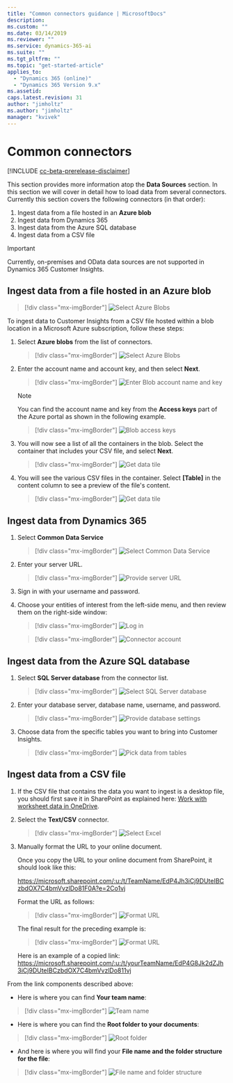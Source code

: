 ```yaml
---
title: "Common connectors guidance | MicrosoftDocs"
description: 
ms.custom: ""
ms.date: 03/14/2019
ms.reviewer: ""
ms.service: dynamics-365-ai
ms.suite: ""
ms.tgt_pltfrm: ""
ms.topic: "get-started-article"
applies_to: 
  - "Dynamics 365 (online)"
  - "Dynamics 365 Version 9.x"
ms.assetid: 
caps.latest.revision: 31
author: "jimholtz"
ms.author: "jimholtz"
manager: "kvivek"
---
```

# Common connectors

[!INCLUDE [cc-beta-prerelease-disclaimer](../includes/cc-beta-prerelease-disclaimer.md)]

This section provides more information atop the **Data Sources** section. 
In this section we will cover in detail how to load data from several connectors. Currently this
section covers the following connectors (in that order):
1. Ingest data from a file hosted in an **Azure blob**
2. Ingest data from Dynamics 365
3. Ingest data from the Azure SQL database
4. Ingest data from a CSV file 

> [!IMPORTANT]
> Currently, on-premises and OData data sources are not supported in Dynamics 365 Customer Insights. 

## Ingest data from a file hosted in an Azure blob

> [!div class="mx-imgBorder"] 
> ![](media/connector-azure-storage.png "Select Azure Blobs")

To ingest data to Customer Insights from a CSV file hosted within a blob location in a Microsoft Azure subscription, follow these steps:

1. Select **Azure blobs** from the list of connectors.

   > [!div class="mx-imgBorder"] 
   > ![](media/connector-azure-blobs.png "Select Azure Blobs")

2. Enter the account name and account key, and then select **Next**.

   > [!div class="mx-imgBorder"] 
   > ![](media/connector-azure-blobs-account-name-key.png "Enter Blob account name and key")

   >[!NOTE]
   >You can find the account name and key from the **Access keys** part of the Azure portal as shown in the following example. 

    > [!div class="mx-imgBorder"] 
    > ![](media/connector-azure-blobs-access-keys.png "Blob access keys")

3. You will now see a list of all the containers in the blob. Select the container that includes your CSV file, and select **Next**.

   > [!div class="mx-imgBorder"] 
   > ![](media/connector-azure-blobs-container.png "Get data tile")

4.	You will see the various CSV files in the container. Select **[Table]** in the content column to see a preview of the file's content.

    > [!div class="mx-imgBorder"] 
    > ![](media/connector-azure-blobs-preview.png "Get data tile")
   
## Ingest data from Dynamics 365

1. Select **Common Data Service**

   > [!div class="mx-imgBorder"] 
   > ![](media/connector-cds.png "Select Common Data Service")
 
2. Enter your server URL.

   > [!div class="mx-imgBorder"] 
   > ![](media/connector-provide-server-url.png "Provide server URL")

3. Sign in with your username and password.

4. Choose your entities of interest from the left-side menu, and then review them on the right-side window:

   > [!div class="mx-imgBorder"] 
   > ![](media/connector-ce-log-in.png "Log in")

   > [!div class="mx-imgBorder"] 
   > ![](media/connector-account.png "Connector account")

## Ingest data from the Azure SQL database

1. Select **SQL Server database** from the connector list.

   > [!div class="mx-imgBorder"] 
   > ![](media/connector-select-sql-server-database.png "Select SQL Server database")

3. Enter your database server, database name, username, and password.

   > [!div class="mx-imgBorder"] 
   > ![](media/connector-provide-database-settings.png "Provide database settings")

4. Choose data from the specific tables you want to bring into Customer Insights.

   > [!div class="mx-imgBorder"] 
   > ![](media/connector-pick-data-from-tables.png "Pick data from tables")
   
## Ingest data from a CSV file

1. If the CSV file that contains the data you want to ingest is a desktop file, you should first save it in SharePoint as explained here: [Work with worksheet data in OneDrive](https://support.office.com/article/Work-with-worksheet-data-in-OneDrive-C051A205-1C06-4FEB-94D8-793B0126B53A).

2. Select the **Text/CSV** connector.

   > [!div class="mx-imgBorder"] 
   > ![](media/connector-excel.png "Select Excel")

3. Manually format the URL to your online document.

   Once you copy the URL to your online document from SharePoint, it should look like this: 

   https://microsoft.sharepoint.com/:u:/t/TeamName/EdP4Jh3iCj9DUteIBCzbdOX7C4bmVvzlDo81F0A?e=2Co1vj
   
   Format the URL as follows:

   > [!div class="mx-imgBorder"] 
   > ![](media/connector-format-url1.png "Format URL")

   The final result for the preceding example is: 

   > [!div class="mx-imgBorder"] 
   > ![](media/connector-format-final-result.png "Format URL")

   Here is an example of a copied link: 
 https://microsoft.sharepoint.com/:u:/t/yourTeamName/EdP4G8Jk2dZJh3iCj9DUteIBCzbdOX7C4bmVvzlDo811vj  

From the link components described above:

- Here is where you can find **Your team name**:

> [!div class="mx-imgBorder"] 
> ![](media/connector-team-name.png "Team name")

- Here is where you can find the **Root folder to your documents**:

> [!div class="mx-imgBorder"] 
> ![](media/connector-root-folder.png "Root folder")

- And here is where you will find your **File name and the folder structure for the file**:

> [!div class="mx-imgBorder"] 
> ![](media/connector-folder-structure.png "File name and folder structure")

